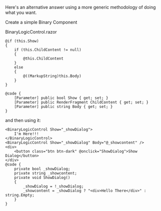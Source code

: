 Here's an alternative answer using a more generic methodology of doing what you want.

Create a simple Binary Component

BinaryLogicControl.razor
```
@if (this.Show)
{
    if (this.ChildContent != null)
    {
        @this.ChildContent
    }
    else
    {
        @((MarkupString)this.Body)
    }
}

@code {
    [Parameter] public bool Show { get; set; }
    [Parameter] public RenderFragment ChildContent { get; set; }
    [Parameter] public string Body { get; set; }
}
```

and then using it:

```
<BinaryLogicControl Show="_showDialog">
    I'm Here!!!
</BinaryLogicControl>
<BinaryLogicControl Show="_showDialog" Body="@_showcontent" />
<div>
    <button class="btn btn-dark" @onclick="ShowDialog">Show Dialog</button>
</div>
@code {
    private bool _showDialog;
    private string _showcontent;
    private void ShowDialog()
    {
        _showDialog = !_showDialog;
        _showcontent = _showDialog ? "<div>Hello There</div>" : string.Empty;
    }
}
```